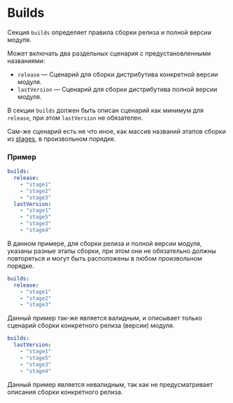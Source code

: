 # Builds

Секция `builds` определяет правила сборки релиза и полной версии модуля.

Может включать два раздельных сценария с предустановленными названиями:
- `release` &mdash; Сценарий для сборки дистрибутива конкретной версии модуля.
- `lastVersion` &mdash; Сценарий для сборки дистрибутива полной версии модуля.

В секции `builds` должен быть описан сценарий как минимум для `release`, при этом `lastVersion` не обязателен.

Сам-же сценарий есть не что иное, как массив названий этапов сборки из [stages](configuration/stages), в произвольном порядке.

### Пример 

```yaml
builds:
  release:
    - "stage1"
    - "stage2"
    - "stage3"
  lastVersion:
    - "stage1"
    - "stage5"
    - "stage3"
    - "stage4"
```

В данном примере, для сборки релиза и полной версии модуля, указаны разные этапы сборки, 
при этом они не обязательно должны повторяться и могут быть расположены в любом произвольном порядке.

```yaml
builds:
  release:
    - "stage1"
    - "stage2"
    - "stage3"
```

Данный пример так-же является валидным, и описывает только сценарий сборки конкретного релиза (версии) модуля.

```yaml
builds:
  lastVersion:
    - "stage1"
    - "stage5"
    - "stage3"
    - "stage4"
```

Данный пример является невалидным, так как не предусматривает описания сборки конкретного релиза.
